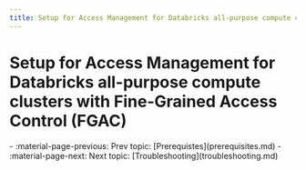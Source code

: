```yaml
---
title: Setup for Access Management for Databricks all-purpose compute clusters with Fine-Grained Access Control (FGAC)
---
```


# Setup for Access Management for Databricks all-purpose compute clusters with Fine-Grained Access Control (FGAC)

<div class="grid cards" markdown>
-   :material-page-previous: Prev topic: [Prerequistes](prerequisites.md)
-   :material-page-next: Next topic: [Troubleshooting](troubleshooting.md)
</div>
